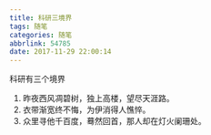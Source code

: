 ```yaml
---
title: 科研三境界
tags: 随笔
categories: 随笔
abbrlink: 54785
date: 2017-11-29 22:00:14
---
```

科研有三个境界
1. 昨夜西风凋碧树，独上高楼，望尽天涯路。
2. 衣带渐宽终不悔，为伊消得人憔悴。
3. 众里寻他千百度，蓦然回首，那人却在灯火阑珊处。

